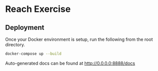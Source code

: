# Reach Exercise


## Deployment

Once your Docker environment is setup, run the following from the root directory.
```bash
docker-compose up --build
```
Auto-generated docs can be found at http://0.0.0.0:8888/docs